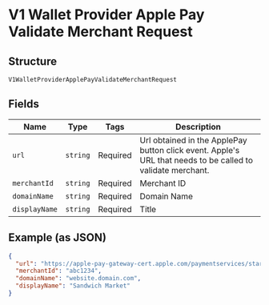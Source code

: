 
# V1 Wallet Provider Apple Pay Validate Merchant Request

## Structure

`V1WalletProviderApplePayValidateMerchantRequest`

## Fields

| Name | Type | Tags | Description |
|  --- | --- | --- | --- |
| `url` | `string` | Required | Url obtained in the ApplePay button click event. Apple's URL that needs to be called to validate merchant. |
| `merchantId` | `string` | Required | Merchant ID |
| `domainName` | `string` | Required | Domain Name |
| `displayName` | `string` | Required | Title |

## Example (as JSON)

```json
{
  "url": "https://apple-pay-gateway-cert.apple.com/paymentservices/startSession",
  "merchantId": "abc1234",
  "domainName": "website.domain.com",
  "displayName": "Sandwich Market"
}
```

